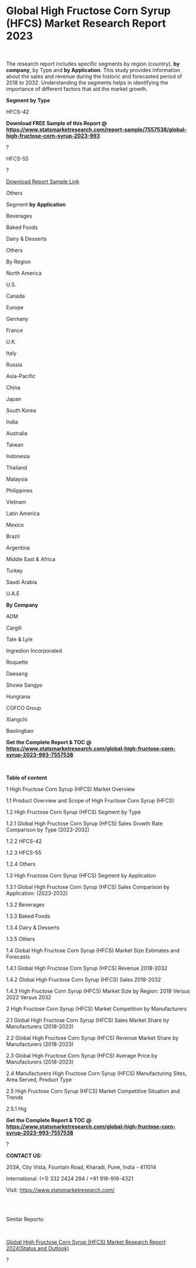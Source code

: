 <h1>Global High Fructose Corn Syrup (HFCS) Market Research Report 2023</h1><br/><p>The research report includes specific segments by region (country), <strong>by company</strong>, by Type and <strong>by Application</strong>. This study provides information about the sales and revenue during the historic and forecasted period of 2018 to 2032. Understanding the segments helps in identifying the importance of different factors that aid the market growth.</p>
 
 
 
 <p><strong>Segment by Type</strong></p>
 
 
 
 <p>HFCS-42</p>
 
 
 
 <div><b>Download FREE Sample of this Report @ <a href="https://www.statsmarketresearch.com/download-free-sample/7557538/global-high-fructose-corn-syrup-2023-993">https://www.statsmarketresearch.com/report-sample/7557538/global-high-fructose-corn-syrup-2023-993</a></b></div>
 
 
 
 <p>? </p>
 
 
 
 <p>HFCS-55</p>
 
 
 
 <p>? </p>
 
 
 
 <p><a href="https://www.statsmarketresearch.com/download-free-sample/7557538/global-high-fructose-corn-syrup-2023-993">Download Report Sample Link</a></p>
 
 
 
 <p>Others</p>
 
 
 
 <p>Segment <strong>by Application</strong></p>
 
 
 
 <p>Beverages</p>
 
 
 
 <p>Baked Foods</p>
 
 
 
 <p>Dairy & Desserts</p>
 
 
 
 <p>Others</p>
 
 
 
 <p>By Region</p>
 
 
 
 <p>North America</p>
 
 
 
 <p>U.S.</p>
 
 
 
 <p>Canada</p>
 
 
 
 <p>Europe</p>
 
 
 
 <p>Germany</p>
 
 
 
 <p>France</p>
 
 
 
 <p>U.K.</p>
 
 
 
 <p>Italy</p>
 
 
 
 <p>Russia</p>
 
 
 
 <p>Asia-Pacific</p>
 
 
 
 <p>China</p>
 
 
 
 <p>Japan</p>
 
 
 
 <p>South Korea</p>
 
 
 
 <p>India</p>
 
 
 
 <p>Australia</p>
 
 
 
 <p>Taiwan</p>
 
 
 
 <p>Indonesia</p>
 
 
 
 <p>Thailand</p>
 
 
 
 <p>Malaysia</p>
 
 
 
 <p>Philippines</p>
 
 
 
 <p>Vietnam</p>
 
 
 
 <p>Latin America</p>
 
 
 
 <p>Mexico</p>
 
 
 
 <p>Brazil</p>
 
 
 
 <p>Argentina</p>
 
 
 
 <p>Middle East & Africa</p>
 
 
 
 <p>Turkey</p>
 
 
 
 <p>Saudi Arabia</p>
 
 
 
 <p>U.A.E</p>
 
 
 
 <p><strong>By Company</strong></p>
 
 
 
 <p>ADM</p>
 
 
 
 <p>Cargill</p>
 
 
 
 <p>Tate & Lyle</p>
 
 
 
 <p>Ingredion Incorporated</p>
 
 
 
 <p>Roquette</p>
 
 
 
 <p>Daesang</p>
 
 
 
 <p>Showa Sangyo</p>
 
 
 
 <p>Hungrana</p>
 
 
 
 <p>COFCO Group</p>
 
 
 
 <p>Xiangchi</p>
 
 
 
 <p>Baolingbao</p>
 
 
 
 <div><b>Get the Complete Report & TOC @ <a href="https://www.statsmarketresearch.com/global-high-fructose-corn-syrup-2023-993-7557538">https://www.statsmarketresearch.com/global-high-fructose-corn-syrup-2023-993-7557538</a></b></div>
 
 
 
 <p><br />
 
 <b>Table of content</b></p>
 
 
 
 <p>1 High Fructose Corn Syrup (HFCS) Market Overview<br />
 
 1.1 Product Overview and Scope of High Fructose Corn Syrup (HFCS)<br />
 
 1.2 High Fructose Corn Syrup (HFCS) Segment by Type<br />
 
 1.2.1 Global High Fructose Corn Syrup (HFCS) Sales Growth Rate Comparison by Type (2023-2032)<br />
 
 1.2.2 HFCS-42<br />
 
 1.2.3 HFCS-55<br />
 
 1.2.4 Others<br />
 
 1.3 High Fructose Corn Syrup (HFCS) Segment by Application<br />
 
 1.3.1 Global High Fructose Corn Syrup (HFCS) Sales Comparison by Application: (2023-2032)<br />
 
 1.3.2 Beverages<br />
 
 1.3.3 Baked Foods<br />
 
 1.3.4 Dairy & Desserts<br />
 
 1.3.5 Others<br />
 
 1.4 Global High Fructose Corn Syrup (HFCS) Market Size Estimates and Forecasts<br />
 
 1.4.1 Global High Fructose Corn Syrup (HFCS) Revenue 2018-2032<br />
 
 1.4.2 Global High Fructose Corn Syrup (HFCS) Sales 2018-2032<br />
 
 1.4.3 High Fructose Corn Syrup (HFCS) Market Size by Region: 2018 Versus 2022 Versus 2032<br />
 
 2 High Fructose Corn Syrup (HFCS) Market Competition by Manufacturers<br />
 
 2.1 Global High Fructose Corn Syrup (HFCS) Sales Market Share by Manufacturers (2018-2023)<br />
 
 2.2 Global High Fructose Corn Syrup (HFCS) Revenue Market Share by Manufacturers (2018-2023)<br />
 
 2.3 Global High Fructose Corn Syrup (HFCS) Average Price by Manufacturers (2018-2023)<br />
 
 2.4 Manufacturers High Fructose Corn Syrup (HFCS) Manufacturing Sites, Area Served, Product Type<br />
 
 2.5 High Fructose Corn Syrup (HFCS) Market Competitive Situation and Trends<br />
 
 2.5.1 Hig</p>
 
 
 
 <div><b>Get the Complete Report & TOC @ <a href="https://www.statsmarketresearch.com/global-high-fructose-corn-syrup-2023-993-7557538">https://www.statsmarketresearch.com/global-high-fructose-corn-syrup-2023-993-7557538</a></b></div>
 
 
 
 <p>? </p>
 
 
 
 <p><b>CONTACT US:</b><br />
 
 203A, City Vista, Fountain Road, Kharadi, Pune, India - 411014<br />
 
 International: (+1) 332 2424 294 / +91 916-916-4321<br />
 
 Visit: <a href="https://www.statsmarketresearch.com/">https://www.statsmarketresearch.com/</a><br />
 
 <br />
 
 <br />
 
 Similar Reports:<br />
 
 <br />
 
 <a href="https://www.statsmarketresearch.com/global-high-fructose-corn-syrup-2024-848-7893418">Global High Fructose Corn Syrup (HFCS) Market Research Report 2024(Status and Outlook)</a><br />
 
 ? </p>